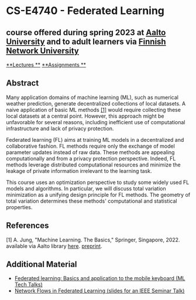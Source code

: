 # CS-E4740 - Federated Learning 
## course offered during spring 2023 at [Aalto University](https://www.aalto.fi/en) and to adult learners via [Finnish Network University](https://fitech.io/en/)

<a href="Lectures.md"> **Lectures **</a>   <a href="Assignments.md"> **Assignments **</a>

## Abstract

Many application domains of machine learning (ML), such as numerical weather prediction, generate decentralized 
collections of local datasets. A naive application of basic ML methods [[1]](#1) would require collecting these local datasets 
at a central point. However, this approach might be unfavorable for several reasons, including inefficient use of 
computational infrastructure and lack of privacy protection.

Federated learning (FL) aims at training ML models in a decentralized and collaborative fashion. FL methods require only the 
exchange of model parameter updates instead of raw data. These methods are appealing computationally and from a 
privacy protection perspective. Indeed, FL methods leverage distributed computational resources and minimize the leakage 
of private information irrelevant to the learning task.

This course uses an optimization perspective to study some widely used FL models and algorithms. In particular, we will 
discuss total variation minimization as a unifying design principle for FL methods. The geometry of total variation 
determines these methods' computational and statistical properties. 

## References
<a id="1">[1]</a> 
A. Jung, "Machine Learning. The Basics," Springer, Singapore, 2022. available via Aalto library [here](https://primo.aalto.fi/discovery/search?query=any,contains,machine%20learning%20the%20basics&tab=LibraryCatalog&search_scope=MyInstitution&vid=358AALTO_INST:VU1&lang=en&offset=0). [preprint](https://mlbook.cs.aalto.fi). 

## Additional Material

- [Federated learning: Basics and application to the mobile keyboard (ML Tech Talks)](https://www.youtube.com/watch?v=IXI1AjimfmE)
- [Network Flows in Federated Learning (slides for an IEEE Seminar Talk)](/slides/IEEE_Finland_CSS_RAS_SMCS.pdf)